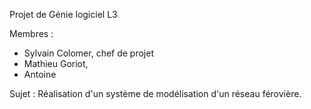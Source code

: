 Projet de Génie logiciel L3 

Membres :
- Sylvain Colomer, chef de projet
- Mathieu Goriot, 
- Antoine 

Sujet : Réalisation d'un système de modélisation d'un réseau férovière. 
